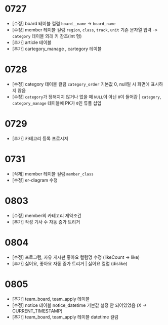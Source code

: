 # 0727

* [수정] board 테이블 컬럼 `board__name` -> `board_name`
* [수정] member 테이블 컬럼 `region`, `class`, `track`, `unit` 기존 문자열 입력 -> `category` 테이블 외래 키 참조(int 형)
* [추가] article 테이블
* [추가] cartegory_manage , cartegory 테이블




# 0728

* [수정] category 테이블 컬럼 `category_order` 기본값 0, null일 시 화면에 표시하지 않음
* [수정] `category`가 정해지지 않거나 없을 때 `NULL`이 아닌 `0`이 들어감 | `category`, `category_manage` 테이블에  PK가 `0`인 튜플 삽입





# 0729

* [추가] 카테고리 등록 프로시저





# 0731

* [삭제] member 테이블 컬럼 `member_class`
* [수정] er-diagram 수정





# 0803

* [수정] member의 카테고리 제약조건
* [추가] 작성 기사 수 자동 증가 트리거





# 0804

* [수정] 프로그램, 자유 게시판 좋아요 컬럼명 수정 (likeCount -> like)
* [추가] 싫어요, 좋아요 자동 증가 트리거 | 싫어요 컬럼 (dislike)





# 0805

* [추가] team_board, team_apply 테이블
* [수정] notice 테이블 notice_datetime 기본값 설정 안 되어있었음 (X -> CURRENT_TIMESTAMP)
* [추가] team_board, team_apply 테이블 datetime 컬럼